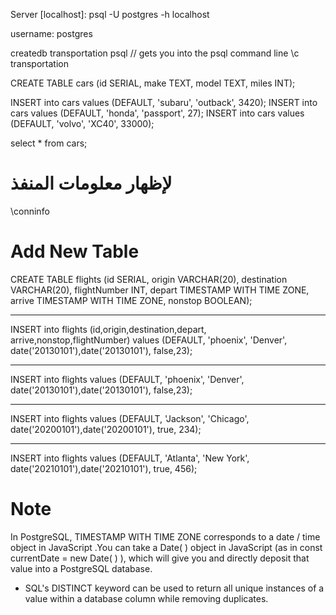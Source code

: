 Server [localhost]: psql -U postgres -h localhost

username: postgres

createdb transportation 
psql // gets you into the psql command line 
\c transportation

CREATE TABLE cars 
(id SERIAL, make TEXT, model TEXT, miles INT);

INSERT into cars values 
(DEFAULT, 'subaru', 'outback', 3420);
INSERT into cars values 
(DEFAULT, 'honda', 'passport', 27);
INSERT into cars values 
(DEFAULT, 'volvo', 'XC40', 33000);

select * from cars;


# لإظهار معلومات المنفذ
\conninfo 



# Add New Table

CREATE TABLE flights (id SERIAL, 
origin VARCHAR(20), 
destination VARCHAR(20), 
flightNumber INT, 
depart TIMESTAMP WITH TIME ZONE,
arrive TIMESTAMP WITH TIME ZONE, 
nonstop BOOLEAN);
_________________________
INSERT into flights 
(id,origin,destination,depart, arrive,nonstop,flightNumber)
values 
(DEFAULT, 'phoenix', 'Denver', date('20130101'),date('20130101'), false,23);
_________________________
INSERT into flights 
values 
(DEFAULT, 'phoenix', 'Denver', date('20130101'),date('20130101'), false,23);
_________________________
INSERT into flights values 
(DEFAULT, 'Jackson', 'Chicago', date('20200101'),date('20200101'), true, 234);
_________________________
INSERT into flights values 
(DEFAULT, 'Atlanta', 'New York', date('20210101'),date('20210101'), true, 456);

# Note
In PostgreSQL, TIMESTAMP WITH TIME ZONE corresponds to a date / time object in JavaScript .You can take a Date( ) object in JavaScript (as in const currentDate = new Date( ) ), which will give you and directly deposit that value into a PostgreSQL database.

- SQL's DISTINCT keyword can be used to return all unique instances of a value within a database column while removing duplicates.

